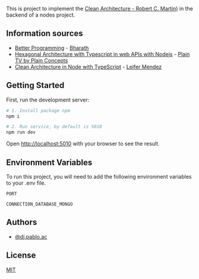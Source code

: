 This is project to implement the [Clean Architecture - Robert C. Martin)](https://www.amazon.com/Clean-Architecture-Craftsmans-Software-Structure/dp/0134494164) in the backend of a nodes project.

## Information sources

- [Better Programming](https://betterprogramming.pub/the-clean-architecture-beginners-guide-e4b7058c1165) - [Bharath](https://medium.bharath-dev.com/)
- [Hexagonal Architecture with Typescript in web APIs with Nodejs](https://www.youtube.com/watch?v=ds7mHECHNj0) - [Plain TV by Plain Concepts](https://www.youtube.com/c/PlainTV)
- [Clean Architecture in Node with TypeScript](https://www.youtube.com/watch?v=497L4-LhvdM) - [Leifer Mendez](https://github.com/leifermendez)

## Getting Started

First, run the development server:

```bash
# 1. Install package npm
npm i

# 2. Run service, by default is 5010
npm run dev
```

Open [http://localhost:5010](http://localhost:5010) with your browser to see the result.

## Environment Variables

To run this project, you will need to add the following environment variables to your .env file.

`PORT`

`CONNECTION_DATABASE_MONGO`


## Authors

- [@dj.pablo.ac](https://gitlab.com/dj.pablo.ac)

## License

[MIT](https://choosealicense.com/licenses/mit/)
